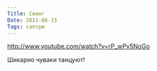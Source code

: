 ```yaml
---
Title: Свинг
Date: 2011-06-15
Tags: саптрю
---
```


http://www.youtube.com/watch?v=rP_wPv5NoGo

Шикарно чуваки танцуют!